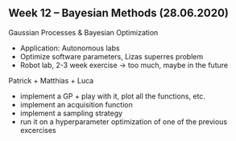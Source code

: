## Week 12 – Bayesian Methods (28.06.2020)
Gaussian Processes & Bayesian Optimization
- Application: Autonomous labs
- Optimize software parameters, Lizas superres problem
- Robot lab, 2-3 week exercise → too much, maybe in the future

Patrick + Matthias + Luca
- implement a GP + play with it, plot all the functions, etc.
- implement an acquisition function
- implement a sampling strategy
- run it on a hyperparameter optimization of one of the previous excercises
